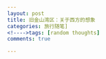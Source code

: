 ```yaml
---
layout: post
title: 旧金山湾区：关于西方的想象
categories: 旅行随笔]
<!---->tags: [random thoughts]
comments: true

---
```

<br>


